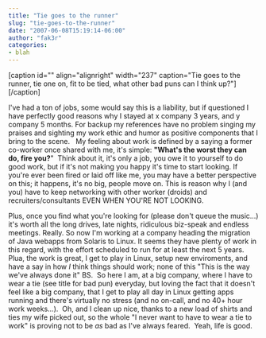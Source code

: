 ```yaml
---
title: "Tie goes to the runner"
slug: "tie-goes-to-the-runner"
date: "2007-06-08T15:19:14-06:00"
author: "fak3r"
categories:
- blah
---
```


[caption id="" align="alignright" width="237" caption="Tie goes to the runner, tie one on, fit to be tied, what other bad puns can I think up?"][/caption]

I've had a ton of jobs, some would say this is a liability, but if questioned I have perfectly good reasons why I stayed at x company 3 years, and y company 5 months. For backup my references have no problem singing my praises and sighting my work ethic and humor as positive components that I bring to the scene.   My feeling about work is defined by a saying a former co-worker once shared with me, it's simple: **"What's the worst they can do, fire you?**"  Think about it, it's only a job, you owe it to yourself to do good work, but if it's not making you happy it's time to start looking. If you're ever been fired or laid off like me, you may have a better perspective on this; it happens, it's no big, people move on. This is reason why I (and you) have to keep networking with other worker (droids) and recruiters/consultants EVEN WHEN YOU'RE NOT LOOKING.

<!-- more -->

Plus, once you find what you're looking for (please don't queue the music...) it's worth all the long drives, late nights, ridiculous biz-speak and endless meetings. Really. So now I'm working at a company heading the migration of Java webapps from Solaris to Linux. It seems they have plenty of work in this regard, with the effort scheduled to run for at least the next 5 years. Plua, the work is great, I get to play in Linux, setup new enviroments, and have a say in how *I* think things should work; none of this "This is the way we've always done it" BS.  So here I am, at a big company, where I have to wear a tie (see title for bad pun) everyday, but loving the fact that it doesn't feel like a big company, that I get to play all day in Linux getting apps running and there's virtually no stress (and no on-call, and no 40+ hour work weeks...).  Oh, and I clean up nice, thanks to a new load of shirts and ties my wife picked out, so the whole "I never want to have to wear a tie to work" is proving not to be *as* bad as I've always feared.  Yeah, life is good.
